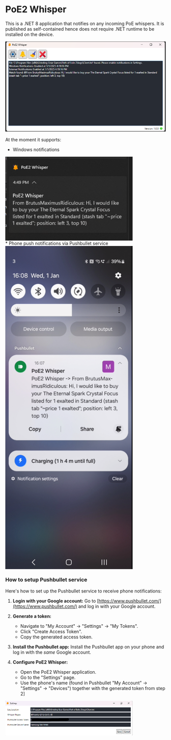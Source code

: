 # PoE2 Whisper

This is a .NET 8 application that notifies on any incoming PoE whispers. It is published as self-contained hence does not require .NET runtime to be installed on the device.

![Main Window](readme001.png)

At the moment it supports:

*   Windows notifications
<div style="display: flex; align-items: flex-start;">
    <img src="readme003.png" alt="Windows notification example" width="400">
    <div style="margin-left: 20px;">
    </div>
</div>
*   Phone push notifications via Pushbullet service
<div style="display: flex; align-items: flex-start;">
    <img src="readme002.png" alt="Phone push notification example" width="400">
    <div style="margin-left: 20px;">
    </div>
</div>

### How to setup Pushbullet service

Here's how to set up the Pushbullet service to receive phone notifications:

1.  **Login with your Google account:** Go to [https://www.pushbullet.com/](https://www.pushbullet.com/) and log in with your Google account.

2.  **Generate a token:**
    *   Navigate to "My Account" -> "Settings" -> "My Tokens".
    *   Click "Create Access Token".
    *   Copy the generated access token.

3.  **Install the Pushbullet app:** Install the Pushbullet app on your phone and log in with the *same* Google account.

4.  **Configure PoE2 Whisper:**
    *   Open the PoE2 Whisper application.
    *   Go to the "Settings" page.
    *   Use the phone's name (found in Pushbullet "My Account" -> "Settings" -> "Devices") together with the generated token from step 2]
<div style="display: flex; align-items: flex-start;">
    <img src="readme004.png" alt="Pushbullet Token Generation" width="400">
    <div style="margin-left: 20px;">
    </div>
</div>